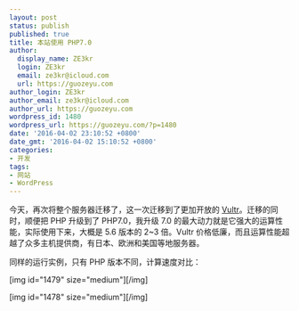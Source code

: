 ```yaml
---
layout: post
status: publish
published: true
title: 本站使用 PHP7.0
author:
  display_name: ZE3kr
  login: ZE3kr
  email: ze3kr@icloud.com
  url: https://guozeyu.com
author_login: ZE3kr
author_email: ze3kr@icloud.com
author_url: https://guozeyu.com
wordpress_id: 1480
wordpress_url: https://guozeyu.com/?p=1480
date: '2016-04-02 23:10:52 +0800'
date_gmt: '2016-04-02 15:10:52 +0800'
categories:
- 开发
tags:
- 网站
- WordPress
---
```

<p>今天，再次将整个服务器迁移了，这一次迁移到了更加开放的 <a href="http://www.vultr.com/?ref=6886257">Vultr</a>。迁移的同时，顺便把 PHP 升级到了&nbsp;PHP7.0，我升级 7.0 的最大动力就是它强大的运算性能，实际使用下来，大概是 5.6 版本的 2~3 倍。Vultr 价格低廉，而且运算性能超越了众多主机提供商，有日本、欧洲和美国等地服务器。</p>
<p>同样的运行实例，只有 PHP 版本不同，计算速度对比：</p>
<p>[img id="1479" size="medium"][/img]</p>
<p>[img id="1478" size="medium"][/img]</p>
